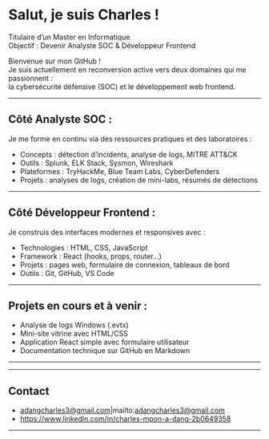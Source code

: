 # Salut, je suis Charles !

Titulaire d’un Master en Informatique  
Objectif : Devenir Analyste SOC & Développeur Frontend

Bienvenue sur mon GitHub !  
Je suis actuellement en reconversion active vers deux domaines qui me passionnent :  
la cybersécurité défensive (SOC) et le développement web frontend.

---

## Côté Analyste SOC :
Je me forme en continu via des ressources pratiques et des laboratoires :
- Concepts : détection d’incidents, analyse de logs, MITRE ATT&CK
- Outils : Splunk, ELK Stack, Sysmon, Wireshark
- Plateformes : TryHackMe, Blue Team Labs, CyberDefenders
- Projets : analyses de logs, création de mini-labs, résumés de détections

---

## Côté Développeur Frontend :
Je construis des interfaces modernes et responsives avec :
- Technologies : HTML, CSS, JavaScript
- Framework : React (hooks, props, router…)
- Projets : pages web, formulaire de connexion, tableaux de bord
- Outils : Git, GitHub, VS Code

---

## Projets en cours et à venir :
- Analyse de logs Windows (.evtx)
- Mini-site vitrine avec HTML/CSS
- Application React simple avec formulaire utilisateur
- Documentation technique sur GitHub en Markdown

---

---
## Contact

- adangcharles3@gmail.com|mailto:adangcharles3@gmail.com
- https://www.linkedin.com/in/charles-mpon-a-dang-2b0649358

---




